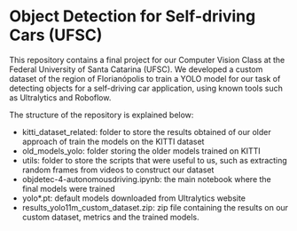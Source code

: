 # Object Detection for Self-driving Cars (UFSC)

 
 This repository contains a final project for our Computer Vision Class at the Federal University of Santa Catarina (UFSC). We developed a custom dataset of the region of Florianópolis to train a YOLO model for our task of detecting objects for a self-driving car application, using known tools such as Ultralytics and Roboflow.

 The structure of the repository is explained below:
- kitti_dataset_related: folder to store the results obtained of our older approach of train the models on the KITTI dataset
- old_models_yolo: folder storing the older models trained on KITTI
- utils: folder to store the scripts that were useful to us, such as extracting random frames from videos to construct our dataset
- objdetec-4-autonomousdriving.ipynb: the main notebook where the final models were trained
- yolo*.pt: default models downloaded from Ultralytics website
- results_yolo11m_custom_dataset.zip: zip file containing the results on our custom dataset, metrics and the trained models. 
 
